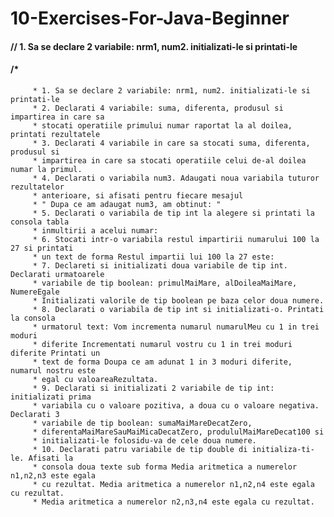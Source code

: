 # 10-Exercises-For-Java-Beginner

#### // 1. Sa se declare 2 variabile: nrm1, num2. initializati-le si printati-le
#### /*
		 * 1. Sa se declare 2 variabile: nrm1, num2. initializati-le si printati-le
		 * 2. Declarati 4 variabile: suma, diferenta, produsul si impartirea in care sa
		 * stocati operatiile primului numar raportat la al doilea, printati rezultatele
		 * 3. Declarati 4 variabile in care sa stocati suma, diferenta, produsul si
		 * impartirea in care sa stocati operatiile celui de-al doilea numar la primul.
		 * 4. Declarati o variabila num3. Adaugati noua variabila tuturor rezultatelor
		 * anterioare, si afisati pentru fiecare mesajul
		 * " Dupa ce am adaugat num3, am obtinut: "
		 * 5. Declarati o variabila de tip int la alegere si printati la consola tabla
		 * inmultirii a acelui numar:
		 * 6. Stocati intr-o variabila restul impartirii numarului 100 la 27 si printati
		 * un text de forma Restul impartii lui 100 la 27 este:
		 * 7. Declareti si initializati doua variabile de tip int. Declarati urmatoarele
		 * variabile de tip boolean: primulMaiMare, alDoileaMaiMare, NumereEgale
		 * Initializati valorile de tip boolean pe baza celor doua numere.
		 * 8. Declarati o variabila de tip int si initializati-o. Printati la consola
		 * urmatorul text: Vom incrementa numarul numarulMeu cu 1 in trei moduri
		 * diferite Incrementati numarul vostru cu 1 in trei moduri diferite Printati un
		 * text de forma Doupa ce am adunat 1 in 3 moduri diferite, numarul nostru este
		 * egal cu valoareaRezultata.
		 * 9. Declarati si initializati 2 variabile de tip int: initializati prima
		 * variabila cu o valoare pozitiva, a doua cu o valoare negativa. Declarati 3
		 * variabile de tip boolean: sumaMaiMareDecatZero,
		 * diferentaMaiMareSauMaiMicaDecatZero, prodululMaiMareDecat100 si
		 * initializati-le folosidu-va de cele doua numere.
		 * 10. Declarati patru variabile de tip double di initializa-ti-le. Afisati la
		 * consola doua texte sub forma Media aritmetica a numerelor n1,n2,n3 este egala
		 * cu rezultat. Media aritmetica a numerelor n1,n2,n4 este egala cu rezultat.
		 * Media aritmetica a numerelor n2,n3,n4 este egala cu rezultat.

		 

